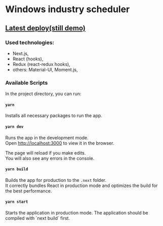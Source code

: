 # Windows industry scheduler

## [Latest deploy(still demo)](https://window-scheduler.herokuapp.com/scheduler)

### Used technologies:
- Next.js,
- React (hooks),
- Redux (react-redux hooks),
- others: Material-UI, Moment.js,

### Available Scripts

In the project directory, you can run:

#### `yarn`

Installs all necessary packages to run the app.

#### `yarn dev`

Runs the app in the development mode.<br>
Open [http://localhost:3000](http://localhost:3000) to view it in the browser.

The page will reload if you make edits.<br>
You will also see any errors in the console.

#### `yarn build`

Builds the app for production to the `.next` folder.<br>
It correctly bundles React in production mode and optimizes the build for the best performance.

#### `yarn start`

Starts the application in production mode.
The application should be compiled with \`next build\` first.
